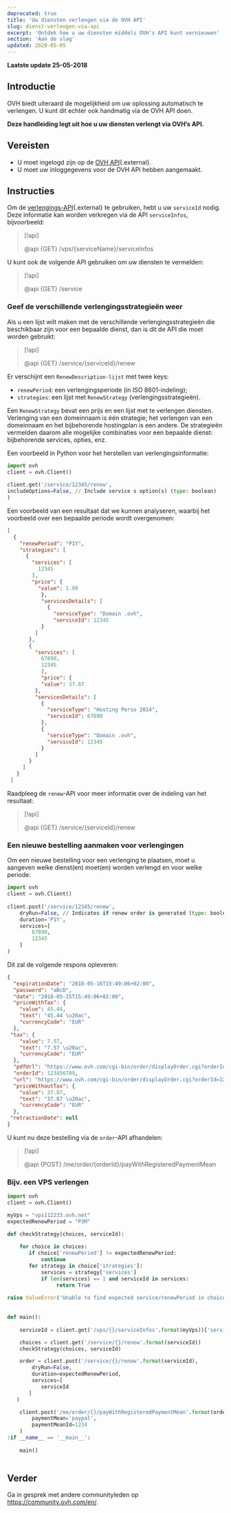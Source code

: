 ```yaml
---
deprecated: true
title: 'Uw diensten verlengen via de OVH API'
slug: dienst-verlengen-via-api
excerpt: 'Ontdek hoe u uw diensten middels OVH‘s API kunt vernieuwen'
section: 'Aan de slag'
updated: 2020-05-05
---
```


**Laatste update 25-05-2018**


## Introductie

OVH biedt uiteraard de mogelijkheid om uw oplossing automatisch te verlengen. U kunt dit echter ook handmatig via de OVH API doen.

**Deze handleiding legt uit hoe u uw diensten verlengt via OVH’s API.**

## Vereisten

- U moet ingelogd zijn op de [OVH API](https://api.ovh.com/){.external}.
- U moet uw inloggegevens voor de OVH API hebben aangemaakt.

## Instructies

Om de [verlengings-API](https://api.ovh.com/console/#/service/{serviceId}/renew#GET){.external} te gebruiken, hebt u uw `serviceId` nodig. Deze informatie kan worden verkregen via de API `serviceInfos`, bijvoorbeeld:

> [!api]
>
> @api {GET} /vps/{serviceName}/serviceInfos
>

U kunt ook de volgende API gebruiken om uw diensten te vermelden:

> [!api]
>
> @api {GET} /service
>


### Geef de verschillende verlengingsstrategieën weer

Als u een lijst wilt maken met de verschillende verlengingsstrategieën die beschikbaar zijn voor een bepaalde dienst, dan is dit de API die moet worden gebruikt:

> [!api]
>
> @api {GET} /service/{serviceId}/renew
>


Er verschijnt een `RenewDescription-lijst` met twee keys:
     
* `renewPeriod`: een verlengingsperiode (in ISO 8601-indeling);
* `strategies`: een lijst met `RenewStrategy` (verlengingsstrategieën).

Een `RenewStrategy` bevat een prijs en een lijst met te verlengen diensten. Verlenging van een domeinnaam is één strategie; het verlengen van een domeinnaam en het bijbehorende hostingplan is een andere. De strategieën vermelden daarom alle mogelijke combinaties voor een bepaalde dienst: bijbehorende services, opties, enz.

Een voorbeeld in Python voor het herstellen van verlengingsinformatie:
     
```python
import ovh
client = ovh.Client()
     
client.get('/service/12345/renew',
includeOptions=False, // Include service s option(s) (type: boolean)
)
```
     
Een voorbeeld van een resultaat dat we kunnen analyseren, waarbij het voorbeeld over een bepaalde periode wordt overgenomen:
     
```json
[
  {
    "renewPeriod": "P1Y",
    "strategies": [
      {
        "services": [
          12345
        ],
        "price": {
          "value": 1.99
           },
           "servicesDetails": [
             {
               "serviceType": "Domain .ovh",
               "serviceId": 12345
           }
         ]
       },
       {
         "services": [
           67890,
           12345
           ],
           "price": {
           "value": 37.87
         },
         "servicesDetails": [
           {
             "serviceType": "Hosting Perso 2014",
             "serviceId": 67890
           },
           {
             "serviceType": "Domain .ovh",
             "serviceId": 12345
           }
         ]
       }
     ]
   }
 ]
```

Raadpleeg de `renew`-API voor meer informatie over de indeling van het resultaat:

> [!api]
>
> @api {GET} /service/{serviceId}/renew
>

 
### Een nieuwe bestelling aanmaken voor verlengingen

Om een nieuwe bestelling voor een verlenging te plaatsen, moet u aangeven welke dienst(en) moet(en) worden verlengd en voor welke periode:     
     
```python
import ovh
client = ovh.Client()
 
client.post('/service/12345/renew',
    dryRun=False, // Indicates if renew order is generated (type: boolean)
    duration='P1Y',
    services=[
        67890,
        12345
    ]
)
```

Dit zal de volgende respons opleveren:
     
```json
{
  "expirationDate": "2018-05-16T15:49:06+02:00",
  "password": "aBcD",
  "date": "2018-05-15T15:49:06+02:00",
  "priceWithTax": {
    "value": 45.44,
    "text": "45.44 \u20ac",
    "currencyCode": "EUR"
  },
 "tax": {
    "value": 7.57,
    "text": "7.57 \u20ac",
    "currencyCode": "EUR"
  },
  "pdfUrl": "https://www.ovh.com/cgi-bin/order/displayOrder.cgi?orderId=123456789&orderPassword=aBcD",
  "orderId": 123456789,
  "url": "https://www.ovh.com/cgi-bin/order/displayOrder.cgi?orderId=123456789&orderPassword=aBcD",
  "priceWithoutTax": {
    "value": 37.87,
    "text": "37.87 \u20ac",
    "currencyCode": "EUR"
  },
 "retractionDate": null
}
```

U kunt nu deze bestelling via de `order`-API afhandelen:

     
> [!api]
>
> @api {POST} /me/order/{orderId}/payWithRegisteredPaymentMean
>

### Bijv. een VPS verlengen

```python
import ovh
client = ovh.Client()

myVps = "vps112233.ovh.net"
expectedRenewPeriod = "P3M"

def checkStrategy(choices, serviceId):
     
    for choice in choices:
       if choice['renewPeriod'] != expectedRenewPeriod:
           continue
       for strategy in choice['strategies']:
           services = strategy['services']
           if len(services) == 1 and serviceId in services:
                return True
     
raise ValueError('Unable to find expected service/renewPeriod in choices')
     
     
def main():
     
    serviceId = client.get('/vps/{}/serviceInfos'.format(myVps))['serviceId']

    choices = client.get('/service/{}/renew'.format(serviceId))
    checkStrategy(choices, serviceId)

    order = client.post('/service/{}/renew'.format(serviceId),
        dryRun=False,
        duration=expectedRenewPeriod,
        services=[
           serviceId
       ]
   )

    client.post('/me/order/{}/payWithRegisteredPaymentMean'.format(order['orderId']),
        paymentMean='paypal',
        paymentMeanId=1234
    )
:if __name__ == '__main__':
 
    main()
 
```


## Verder

Ga in gesprek met andere communityleden op <https://community.ovh.com/en/>.